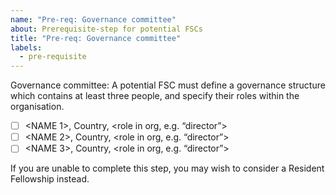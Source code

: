 ```yaml
---
name: "Pre-req: Governance committee"
about: Prerequisite-step for potential FSCs
title: "Pre-req: Governance committee"
labels: 
  - pre-requisite
---
```


Governance committee: A potential FSC must define a governance structure which contains at least  three people, and specify their roles within the organisation. 
- [ ] <NAME 1>, Country, <role in org, e.g. “director”>
- [ ] <NAME 2>, Country, <role in org, e.g. “director”>
- [ ] <NAME 3>, Country, <role in org, e.g. “director”>

If you are unable to complete this step, you may wish to consider a Resident Fellowship instead. 
